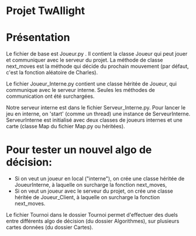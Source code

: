 Projet TwAIlight
=====

# Présentation
Le fichier de base est Joueur.py .
Il contient la classe Joueur qui peut jouer et communiquer avec le serveur du projet. 
La méthode de classe next\_moves est la méthode qui décide du prochain mouvement (par défaut, c'est la fonction aléatoire de Charles).

Le fichier Joueur\_Interne.py contient une classe héritée de Joueur, qui communique avec le serveur interne. Seules les méthodes de communication ont été surchargées.

Notre serveur interne est dans le fichier Serveur\_Interne.py. 
Pour lancer le jeu en interne, on 'start' (comme un thread) une instance de ServeurInterne.
ServeurInterne est initialisé avec deux classes de joueurs internes et une carte (classe Map du fichier Map.py ou héritées).

# Pour tester un nouvel algo de décision: 
 * Si on veut un joueur en local ("interne"), on crée une classe héritée de JoueurInterne, à laquelle on surcharge la fonction next\_moves,
 * Si on veut un joueur avec le serveur du projet, on crée une classe héritée de Joueur\_Client, à laquelle on surcharge la fonction next\_moves.
 
 Le fichier Tournoi dans le dossier Tournoi permet d'effectuer des duels entre différents algo de décision (du dossier Algorithmes), sur plusieurs cartes données (du dossier Cartes).
 
